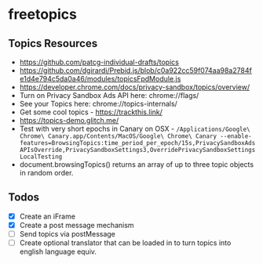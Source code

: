 # freetopics


## Topics Resources 

- https://github.com/patcg-individual-drafts/topics
- https://github.com/dgirardi/Prebid.js/blob/c0a922cc59f074aa98a2784fe1d4e794c5da0a46/modules/topicsFpdModule.js
- https://developer.chrome.com/docs/privacy-sandbox/topics/overview/
- Turn on Privacy Sandbox Ads API here: chrome://flags/
- See your Topics here: chrome://topics-internals/
- Get some cool topics - https://trackthis.link/
- https://topics-demo.glitch.me/
- Test with very short epochs in Canary on OSX - `/Applications/Google\ Chrome\ Canary.app/Contents/MacOS/Google\ Chrome\ Canary --enable-features=BrowsingTopics:time_period_per_epoch/15s,PrivacySandboxAdsAPIsOverride,PrivacySandboxSettings3,OverridePrivacySandboxSettingsLocalTesting`
-  document.browsingTopics() returns an array of up to three topic objects in random order.


## Todos 

- [x] Create an iFrame
- [x] Create a post message mechanism
- [ ] Send topics via postMessage
- [ ] Create optional translator that can be loaded in to turn topics into english language equiv.  
